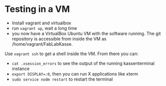 # Testing in a VM

- Install vagrant and virtualbox
- run `vagrant up`, wait a long time
- you now have a VirtualBox Ubuntu VM with the software running. The git repository is accessible from inside the VM as /home/vagrant/FabLabKasse.


Use `vagrant ssh` to get a shell inside the VM. From there you can:

- `cat .xsession_errors` to see the output of the running kassenterminal instance
- `export DISPLAY=:0`, then you can run X applications like xterm
- `sudo service nodm restart` to restart the terminal